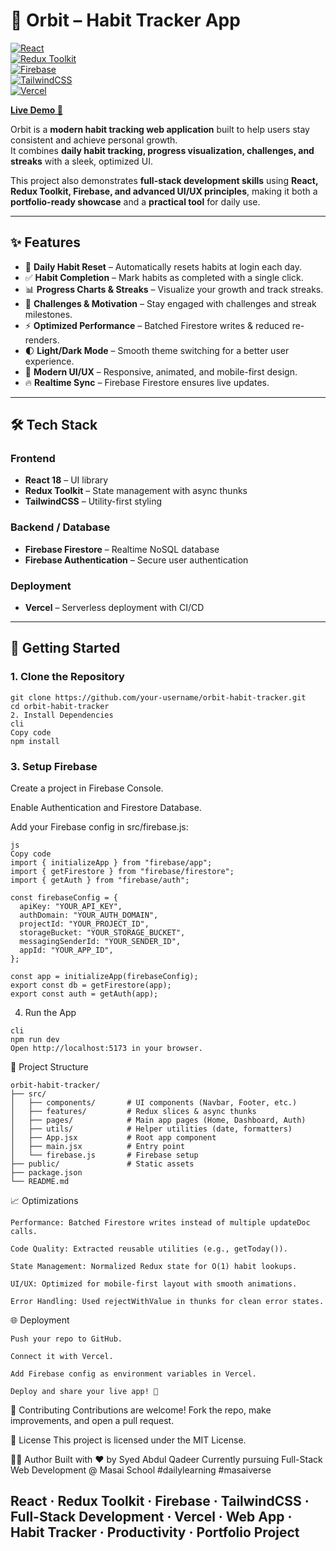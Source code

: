 # 🌌 Orbit – Habit Tracker App  

[![React](https://img.shields.io/badge/React-18-blue?logo=react)](https://react.dev/)  
[![Redux Toolkit](https://img.shields.io/badge/Redux%20Toolkit-RTK-purple?logo=redux)](https://redux-toolkit.js.org/)  
[![Firebase](https://img.shields.io/badge/Firebase-Backend-orange?logo=firebase)](https://firebase.google.com/)  
[![TailwindCSS](https://img.shields.io/badge/TailwindCSS-Utility--First-06B6D4?logo=tailwindcss)](https://tailwindcss.com/)  
[![Vercel](https://img.shields.io/badge/Deployed%20on-Vercel-black?logo=vercel)](https://vercel.com/)  

[**Live Demo 🚀**](https://habit-tracker-app-liard.vercel.app/)  

Orbit is a **modern habit tracking web application** built to help users stay consistent and achieve personal growth.  
It combines **daily habit tracking, progress visualization, challenges, and streaks** with a sleek, optimized UI.  

This project also demonstrates **full-stack development skills** using **React, Redux Toolkit, Firebase, and advanced UI/UX principles**, making it both a **portfolio-ready showcase** and a **practical tool** for daily use.  

---

## ✨ Features  

- 📅 **Daily Habit Reset** – Automatically resets habits at login each day.  
- ✅ **Habit Completion** – Mark habits as completed with a single click.  
- 📊 **Progress Charts & Streaks** – Visualize your growth and track streaks.  
- 🎯 **Challenges & Motivation** – Stay engaged with challenges and streak milestones.  
- ⚡ **Optimized Performance** – Batched Firestore writes & reduced re-renders.  
- 🌓 **Light/Dark Mode** – Smooth theme switching for a better user experience.  
- 🎨 **Modern UI/UX** – Responsive, animated, and mobile-first design.  
- 🔥 **Realtime Sync** – Firebase Firestore ensures live updates.  

---

## 🛠️ Tech Stack  

### Frontend  
- **React 18** – UI library  
- **Redux Toolkit** – State management with async thunks  
- **TailwindCSS** – Utility-first styling  

### Backend / Database  
- **Firebase Firestore** – Realtime NoSQL database  
- **Firebase Authentication** – Secure user authentication  

### Deployment  
- **Vercel** – Serverless deployment with CI/CD  

---

## 🚀 Getting Started  

### 1. Clone the Repository  
```cli
git clone https://github.com/your-username/orbit-habit-tracker.git
cd orbit-habit-tracker
2. Install Dependencies
cli
Copy code
npm install
```
### 3. Setup Firebase

Create a project in Firebase Console.

Enable Authentication and Firestore Database.

Add your Firebase config in src/firebase.js:
```
js
Copy code
import { initializeApp } from "firebase/app";
import { getFirestore } from "firebase/firestore";
import { getAuth } from "firebase/auth";

const firebaseConfig = {
  apiKey: "YOUR_API_KEY",
  authDomain: "YOUR_AUTH_DOMAIN",
  projectId: "YOUR_PROJECT_ID",
  storageBucket: "YOUR_STORAGE_BUCKET",
  messagingSenderId: "YOUR_SENDER_ID",
  appId: "YOUR_APP_ID",
};

const app = initializeApp(firebaseConfig);
export const db = getFirestore(app);
export const auth = getAuth(app);
```
4. Run the App
```
cli
npm run dev
Open http://localhost:5173 in your browser.
```

📂 Project Structure
```
orbit-habit-tracker/
├── src/
│   ├── components/       # UI components (Navbar, Footer, etc.)
│   ├── features/         # Redux slices & async thunks
│   ├── pages/            # Main app pages (Home, Dashboard, Auth)
│   ├── utils/            # Helper utilities (date, formatters)
│   ├── App.jsx           # Root app component
│   ├── main.jsx          # Entry point
│   └── firebase.js       # Firebase setup
├── public/               # Static assets
├── package.json
└── README.md
```
📈 Optimizations
```
Performance: Batched Firestore writes instead of multiple updateDoc calls.

Code Quality: Extracted reusable utilities (e.g., getToday()).

State Management: Normalized Redux state for O(1) habit lookups.

UI/UX: Optimized for mobile-first layout with smooth animations.

Error Handling: Used rejectWithValue in thunks for clean error states.
```

🌐 Deployment
```
Push your repo to GitHub.

Connect it with Vercel.

Add Firebase config as environment variables in Vercel.

Deploy and share your live app! 🚀
```

🤝 Contributing
Contributions are welcome! Fork the repo, make improvements, and open a pull request.

📜 License
This project is licensed under the MIT License.

👨‍💻 Author
Built with ❤️ by Syed Abdul Qadeer
Currently pursuing Full-Stack Web Development @ Masai School
#dailylearning #masaiverse

React · Redux Toolkit · Firebase · TailwindCSS · Full-Stack Development · Vercel · Web App · Habit Tracker · Productivity · Portfolio Project
---





